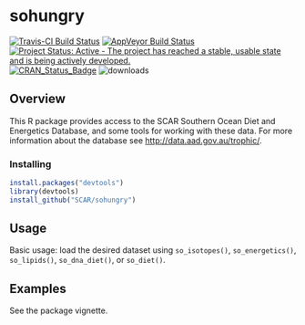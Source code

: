 
<!-- README.md is generated from README.Rmd. Please edit that file -->
sohungry
========

[![Travis-CI Build Status](https://travis-ci.org/SCAR/sohungry.svg?branch=master)](https://travis-ci.org/SCAR/sohungry) [![AppVeyor Build Status](https://ci.appveyor.com/api/projects/status/github/SCAR/sohungry?branch=master&svg=true)](https://ci.appveyor.com/project/SCAR/sohungry) [![Project Status: Active - The project has reached a stable, usable state and is being actively developed.](http://www.repostatus.org/badges/latest/active.svg)](http://www.repostatus.org/#active) [![CRAN\_Status\_Badge](http://www.r-pkg.org/badges/version/sohungry)](http://cran.r-project.org/web/packages/sohungry) ![downloads](http://cranlogs.r-pkg.org/badges/grand-total/sohungry)

Overview
--------

This R package provides access to the SCAR Southern Ocean Diet and Energetics Database, and some tools for working with these data. For more information about the database see <http://data.aad.gov.au/trophic/>.

### Installing

``` r
install.packages("devtools")
library(devtools)
install_github("SCAR/sohungry")
```

Usage
-----

Basic usage: load the desired dataset using `so_isotopes()`, `so_energetics()`, `so_lipids()`, `so_dna_diet()`, or `so_diet()`.

Examples
--------

See the package vignette.
